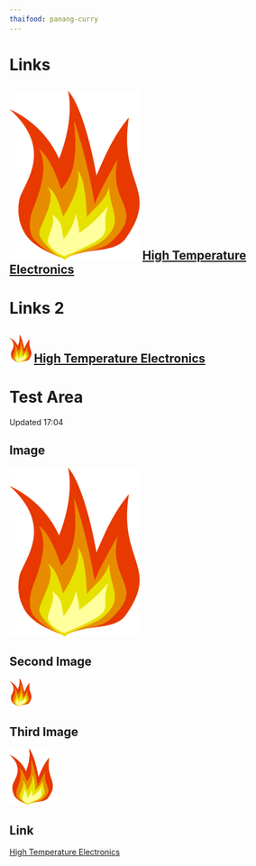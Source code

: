 ```yaml
---
thaifood: panang-curry
---
```


# Links
## ![fire](/images/fire.png) [High Temperature Electronics](https://bob-mayo.gitbook.io/high-temperature-electronics/) 

# Links 2
## <img src="/images/fire.png" height="50px"> [High Temperature Electronics](https://bob-mayo.gitbook.io/high-temperature-electronics/) 

# Test Area

Updated 17:04

## Image
![fire](/images/fire.png)

## Second Image
<img src="/images/fire.png" height="50px">

## Third Image
<img src="/images/fire.png" height="100px">

## Link
[High Temperature Electronics](https://bob-mayo.gitbook.io/high-temperature-electronics/) 

